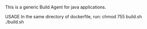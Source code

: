 This is a generic Build Agent for java applications.

USAGE
In the same directory of dockerfile, run:
chmod 755 build.sh
./build.sh